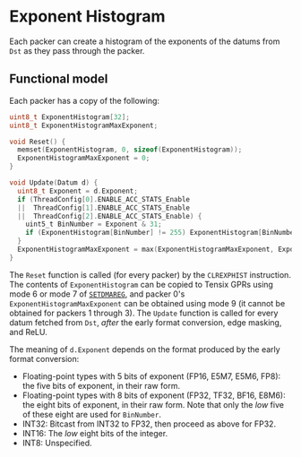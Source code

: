 # Exponent Histogram

Each packer can create a histogram of the exponents of the datums from `Dst` as they pass through the packer.

## Functional model

Each packer has a copy of the following:

```c
uint8_t ExponentHistogram[32];
uint8_t ExponentHistogramMaxExponent;

void Reset() {
  memset(ExponentHistogram, 0, sizeof(ExponentHistogram));
  ExponentHistogramMaxExponent = 0;
}

void Update(Datum d) {
  uint8_t Exponent = d.Exponent;
  if (ThreadConfig[0].ENABLE_ACC_STATS_Enable
  ||  ThreadConfig[1].ENABLE_ACC_STATS_Enable
  ||  ThreadConfig[2].ENABLE_ACC_STATS_Enable) {
    uint5_t BinNumber = Exponent & 31;
    if (ExponentHistogram[BinNumber] != 255) ExponentHistogram[BinNumber] += 1;
  }
  ExponentHistogramMaxExponent = max(ExponentHistogramMaxExponent, Exponent);
}
```

The `Reset` function is called (for every packer) by the `CLREXPHIST` instruction. The contents of `ExponentHistogram` can be copied to Tensix GPRs using mode 6 or mode 7 of [`SETDMAREG`](../SETDMAREG_Special.md), and packer 0's `ExponentHistogramMaxExponent` can be obtained using mode 9 (it cannot be obtained for packers 1 through 3). The `Update` function is called for every datum fetched from `Dst`, _after_ the early format conversion, edge masking, and ReLU.

The meaning of `d.Exponent` depends on the format produced by the early format conversion:
  * Floating-point types with 5 bits of exponent (FP16, E5M7, E5M6, FP8): the five bits of exponent, in their raw form.
  * Floating-point types with 8 bits of exponent (FP32, TF32, BF16, E8M6): the eight bits of exponent, in their raw form. Note that only the _low_ five of these eight are used for `BinNumber`.
  * INT32: Bitcast from INT32 to FP32, then proceed as above for FP32.
  * INT16: The _low_ eight bits of the integer.
  * INT8: Unspecified.
